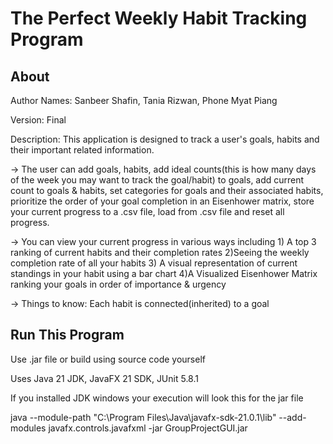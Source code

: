 # The Perfect Weekly Habit Tracking Program
## About
Author Names: Sanbeer Shafin, Tania Rizwan, Phone Myat Piang

Version: Final

Description: This application is designed to track a user's goals, habits and their important related information.

-> The user  can add goals, habits, add ideal counts(this is how many days of the week you may want to track the goal/habit) to goals, add current count to goals & habits, set categories for goals and their associated habits, 
prioritize the order of your goal completion in an Eisenhower matrix, store your current progress to 
a .csv file,  load from .csv file and reset all progress. 

-> You can view your current progress in various ways including 1) A top 3 ranking of current habits and their 
completion rates 2)Seeing the weekly completion rate of all your habits  3) A visual representation of current 
standings in your habit using a bar chart 
4)A Visualized Eisenhower Matrix ranking your 
goals in order of importance & urgency

-> Things to know: Each habit is connected(inherited) to a goal

## Run This Program

Use .jar file or build using source code yourself

Uses Java 21 JDK, JavaFX 21 SDK, JUnit 5.8.1

If you installed JDK windows your execution will look this for the jar file

java --module-path "C:\Program Files\Java\javafx-sdk-21.0.1\lib" --add- modules javafx.controls.javafxml -jar GroupProjectGUI.jar



